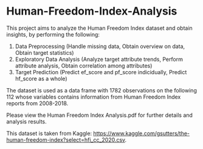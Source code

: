 # Human-Freedom-Index-Analysis
This project aims to analyze the Human Freedom Index dataset and obtain insights, by performing the following:<br>
1. Data Preprocessing (Handle missing data, Obtain overview on data, Obtain target statistics) <br>
2. Exploratory Data Analysis (Analyze target attribute trends, Perform attribute analysis, Obtain correlation among attributes) <br>
3. Target Prediction (Predict ef_score and pf_score indicidually, Predict hf_score as a whole)

The dataset is used as a data frame with 1782 observations on the following 112 whose variables contains information from Human Freedom Index reports from 2008-2018.
<br>

Please view the Human Freedom Index Analysis.pdf for further details and analysis results.

This dataset is taken from Kaggle: https://www.kaggle.com/gsutters/the-human-freedom-index?select=hfi_cc_2020.csv.
